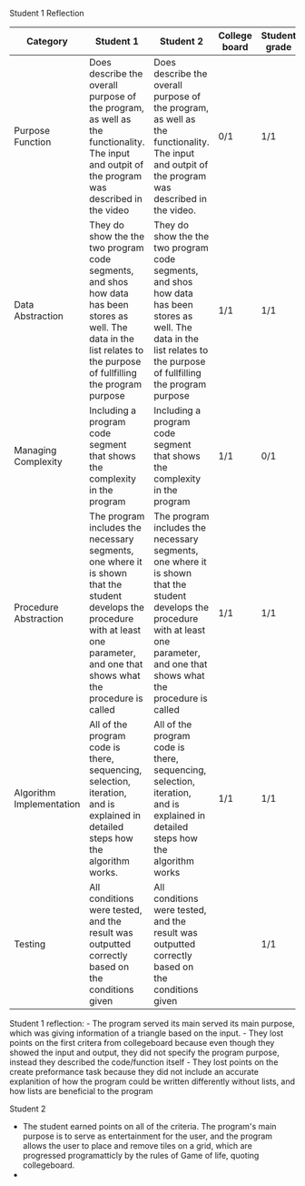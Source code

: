 Student 1 Reflection 

| Category  | Student 1 | Student 2 | College board | Student grade | Commentary |
| ------------- | ------------- | ------------- | ------------- | ------------- | ------------- |
|  Purpose Function  |  Does describe the overall purpose of the program, as well as the functionality. The input and outpit of the program was described in the video  |    Does describe the overall purpose of the program, as well as the functionality. The input and outpit of the program was described in the video.  |  0/1 |  1/1  |  Content Cell  |
|  Data Abstraction  |  They do show the the two program code segments, and shos how data has been stores as well. The data in the list relates to the purpose of fullfilling the program purpose  |  They do show the the two program code segments, and shos how data has been stores as well. The data in the list relates to the purpose of fullfilling the program purpose  |  1/1  |  1/1  |  Content Cell  |
|  Managing Complexity  |  Including a program code segment that shows the complexity in the program  |  Including a program code segment that shows the complexity in the program  |  1/1  |  0/1  |  Content Cell  |
|  Procedure Abstraction  |  The program includes the necessary segments, one where it is shown that the student develops the procedure with at least one parameter, and one that shows what the procedure is called  | The program includes the necessary segments, one where it is shown that the student develops the procedure with at least one parameter, and one that shows what the procedure is called |  1/1  |  1/1  |  Content Cell  |
|  Algorithm Implementation  |  All of the program code is there, sequencing, selection, iteration, and is explained in detailed steps how the algorithm works.   |    All of the program code is there, sequencing, selection, iteration, and is explained in detailed steps how the algorithm works |  1/1|  1/1  |  Content Cell  |
|  Testing| All conditions were tested, and the result was outputted correctly based on the conditions given |All conditions were tested, and the result was outputted correctly based on the conditions given|  |  1/1  |  1/1  |  Content Cell  |  Content Cell  |

Student 1 reflection:
    - The program served its main served its main purpose, which was giving information of a triangle based on the input. 
    - They lost points on the first critera from collegeboard because even though they showed the input and output, they did not specify the program purpose, instead they described the code/function itself 
    - They lost points on the create preformance task because they did not include an accurate explanition of how the program could be written differently without lists, and how lists are beneficial to the program

Student 2
- The student earned points on all of the criteria. The program's main purpose is to serve as entertainment for the user, and the program allows the user to place and remove tiles on a grid, which are progressed programatticly by the rules of Game of life, quoting collegeboard. 
-  